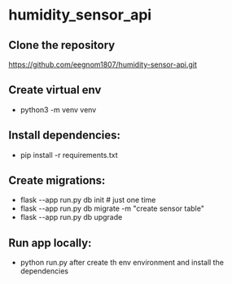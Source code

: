 # humidity_sensor_api

## Clone the repository
https://github.com/eegnom1807/humidity-sensor-api.git

## Create virtual env
- python3 -m venv venv

## Install dependencies: 
- pip install -r requirements.txt

## Create migrations:
- flask --app run.py db init     # just one time
- flask --app run.py db migrate -m "create sensor table"
- flask --app run.py db upgrade

## Run app locally:
- python run.py after create th env environment and install the dependencies
